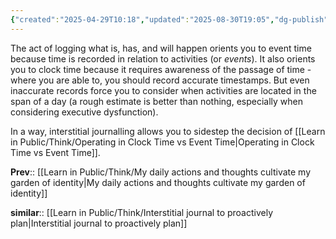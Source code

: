 ```yaml
---
{"created":"2025-04-29T10:18","updated":"2025-08-30T19:05","dg-publish":true,"dg-permalink":"1a1a1b1b-interstitial-journal-event-clock-time","id":"1a1a1b1b","dg-path":"Think/Interstitial Journaling orients you to both event & clock time.md","permalink":"/1a1a1b1b-interstitial-journal-event-clock-time/","dgPassFrontmatter":true,"noteIcon":"1"}
---
```


The act of logging what is, has, and will happen orients you to event time because time is recorded in relation to activities (or _events_). It also orients you to clock time because it requires awareness of the passage of time - where you are able to, you should record accurate timestamps. But even inaccurate records force you to consider when activities are located in the span of a day (a rough estimate is better than nothing, especially when considering executive dysfunction). 

In a way, interstitial journalling allows you to sidestep the decision of [[Learn in Public/Think/Operating in Clock Time vs Event Time\|Operating in Clock Time vs Event Time]]. 

**Prev**:: [[Learn in Public/Think/My daily actions and thoughts cultivate my garden of identity\|My daily actions and thoughts cultivate my garden of identity]]

**similar**:: [[Learn in Public/Think/Interstitial journal to proactively plan\|Interstitial journal to proactively plan]]
